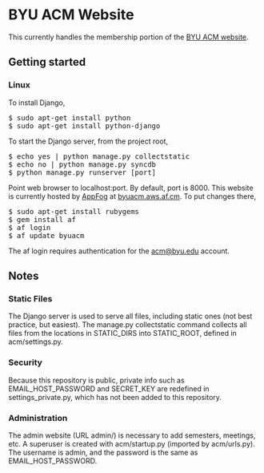 # BYU ACM Website
This currently handles the membership portion of the [BYU ACM website](http://acm.byu.edu).

## Getting started

### Linux
To install Django,
<pre>
$ sudo apt-get install python
$ sudo apt-get install python-django
</pre>
To start the Django server, from the project root,
<pre>
$ echo yes | python manage.py collectstatic
$ echo no | python manage.py syncdb
$ python manage.py runserver [port]
</pre>
Point web browser to localhost:port. By default, port is 8000.
This website is currently hosted by [AppFog](http://appfog.com) at [byuacm.aws.af.cm](http://byuacm.aws.af.cm). To put changes there,
<pre>
$ sudo apt-get install rubygems
$ gem install af
$ af login
$ af update byuacm 
</pre>
The af login requires authentication for the acm@byu.edu account.

## Notes

### Static Files
The Django server is used to serve all files, including static ones (not best practice, but easiest).
The manage.py collectstatic command collects all files from the locations in STATIC_DIRS into STATIC_ROOT, defined in acm/settings.py.

### Security
Because this repository is public, private info such as EMAIL_HOST_PASSWORD and SECRET_KEY are redefined in settings_private.py, which has not been added to this repository.

### Administration
The admin website (URL admin/) is necessary to add semesters, meetings, etc.
A superuser is created with acm/startup.py (imported by acm/urls.py). The username is admin, and the password is the same as EMAIL_HOST_PASSWORD.